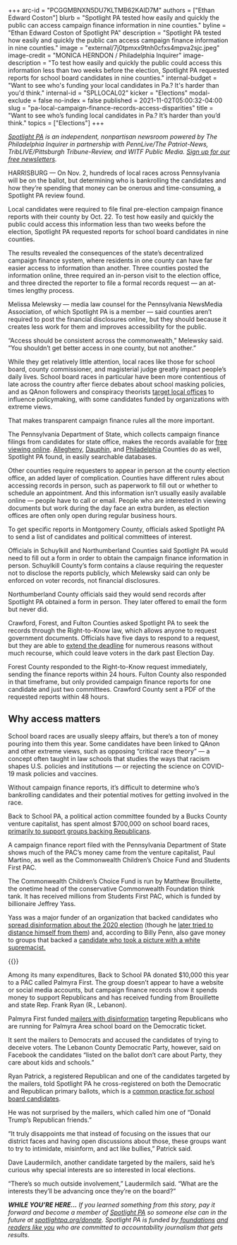 +++
arc-id = "PCGGMBNXN5DU7KLTMB62KAID7M"
authors = ["Ethan Edward Coston"]
blurb = "Spotlight PA tested how easily and quickly the public can access campaign finance information in nine counties."
byline = "Ethan Edward Coston of Spotlight PA"
description = "Spotlight PA tested how easily and quickly the public can access campaign finance information in nine counties."
image = "external/7j0tpmxx9tnh0cfxs4mpva2sjc.jpeg"
image-credit = "MONICA HERNDON / Philadelphia Inquirer"
image-description = "To test how easily and quickly the public could access this information less than two weeks before the election, Spotlight PA requested reports for school board candidates in nine counties."
internal-budget = "Want to see who's funding your local candidates in Pa.? It's harder than you'd think."
internal-id = "SPLLOCAL02"
kicker = "Elections"
modal-exclude = false
no-index = false
published = 2021-11-02T05:00:32-04:00
slug = "pa-local-campaign-finance-records-access-disparities"
title = "Want to see who’s funding local candidates in Pa.? It’s harder than you’d think."
topics = ["Elections"]
+++

<a href="https://www.spotlightpa.org/"><i>Spotlight PA</i></a><i> is an independent, nonpartisan newsroom powered by The Philadelphia Inquirer in partnership with PennLive/The Patriot-News, TribLIVE/Pittsburgh Tribune-Review, and WITF Public Media. </i><a href="https://www.spotlightpa.org/newsletters"><i>Sign up for our free newsletters</i></a><i>.</i>

HARRISBURG — On Nov. 2, hundreds of local races across Pennsylvania will be on the ballot, but determining who is bankrolling the candidates and how they’re spending that money can be onerous and time-consuming, a Spotlight PA review found.

Local candidates were required to file final pre-election campaign finance reports with their county by Oct. 22. To test how easily and quickly the public could access this information less than two weeks before the election, Spotlight PA requested reports for school board candidates in nine counties.

The results revealed the consequences of the state’s decentralized campaign finance system, where residents in one county can have far easier access to information than another. Three counties posted the information online, three required an in-person visit to the election office, and three directed the reporter to file a formal records request — an at-times lengthy process.

<script src="https://www.spotlightpa.org/embed.js" async></script><div data-spl-embed-version="1" data-spl-src="https://www.spotlightpa.org/embeds/newsletter/"></div>

Melissa Melewsky — media law counsel for the Pennsylvania NewsMedia Association, of which Spotlight PA is a member — said counties aren’t required to post the financial disclosures online, but they should because it creates less work for them and improves accessibility for the public.

“Access should be consistent across the commonwealth,” Melewsky said. “You shouldn’t get better access in one county, but not another.”

While they get relatively little attention, local races like those for school board, county commissioner, and magisterial judge greatly impact people’s daily lives. School board races in particular have been more contentious of late across the country after fierce debates about school masking policies, and as QAnon followers and conspiracy theorists <a href="https://www.nbcnews.com/tech/tech-news/qanons-new-plan-run-school-board-rcna1352">target local offices</a> to influence policymaking, with some candidates funded by organizations with extreme views.

That makes transparent campaign finance rules all the more important.

The Pennsylvania Department of State, which collects campaign finance filings from candidates for state office, makes the records available for <a href="https://www.dos.pa.gov/VotingElections/CandidatesCommittees/CampaignFinance/Pages/default.aspx" target="_blank">free viewing online</a>. <a href="https://documents.alleghenycounty.us/publicaccess/DatasourceTemplate.aspx">Allegheny</a>, <a href="https://onbase.dauphincounty.org/elections/">Dauphin</a>, and <a href="https://apps.phila.gov/campaign-finance/search/contributions/">Philadelphia</a> Counties do as well, Spotlight PA found, in easily searchable databases.

Other counties require requesters to appear in person at the county election office, an added layer of complication. Counties have different rules about accessing records in person, such as paperwork to fill out or whether to schedule an appointment. And this information isn’t usually easily available online — people have to call or email. People who are interested in viewing documents but work during the day face an extra burden, as election offices are often only open during regular business hours.

To get specific reports in Montgomery County, officials asked Spotlight PA to send a list of candidates and political committees of interest.

<div class="flourish-embed flourish-table" data-src="visualisation/7665686"><script src="https://public.flourish.studio/resources/embed.js"></script></div>

Officials in Schuylkill and Northumberland Counties said Spotlight PA would need to fill out a form in order to obtain the campaign finance information in person. Schuylkill County’s form contains a clause requiring the requester not to disclose the reports publicly, which Melewsky said can only be enforced on voter records, not financial disclosures.

Northumberland County officials said they would send records after Spotlight PA obtained a form in person. They later offered to email the form but never did.

Crawford, Forest, and Fulton Counties asked Spotlight PA to seek the records through the Right-to-Know law, which allows anyone to request government documents. Officials have five days to respond to a request, but they are able to <a href="https://www.commonwealthfoundation.org/projects/page/how-to-file-a-right-to-know-request-in-pennsylvania">extend the deadline</a> for numerous reasons without much recourse, which could leave voters in the dark past Election Day.

Forest County responded to the Right-to-Know request immediately, sending the finance reports within 24 hours. Fulton County also responded in that timeframe, but only provided campaign finance reports for one candidate and just two committees. Crawford County sent a PDF of the requested reports within 48 hours.

## Why access matters

School board races are usually sleepy affairs, but there’s a ton of money pouring into them this year. Some candidates have been linked to QAnon and other extreme views, such as opposing “critical race theory” — a concept often taught in law schools that studies the ways that racism shapes U.S. policies and institutions — or rejecting the science on COVID-19 mask policies and vaccines.

Without campaign finance reports, it’s difficult to determine who’s bankrolling candidates and their potential motives for getting involved in the race.

Back to School PA, a political action committee founded by a Bucks County venture capitalist, has spent almost $700,000 on school board races, <a href="https://whyy.org/articles/big-money-is-pouring-into-pa-school-board-elections-proxies-in-wars-over-covid-and-culture/">primarily to support groups backing Republicans</a>.

A campaign finance report filed with the Pennsylvania Department of State shows much of the PAC’s money came from the venture capitalist, Paul Martino, as well as the Commonwealth Children’s Choice Fund and Students First PAC.

The Commonwealth Children’s Choice Fund is run by Matthew Brouillette, the onetime head of the conservative Commonwealth Foundation think tank. It has received millions from Students First PAC, which is funded by billionaire Jeffrey Yass.

Yass was a major funder of an organization that backed candidates who <a href="https://www.theguardian.com/us-news/2021/jan/15/trump-republicans-election-defeat-club-for-growth?CMP=oth_b-aplnews_d-1">spread disinformation about the 2020 election</a> (though he <a href="https://www.theguardian.com/us-news/2021/jan/18/josh-hawley-billionaire-deceived-election-objections-capitol-attack" target="_blank">later tried to distance himself from them</a>) and, according to Billy Penn, also gave money to groups that backed a <a href="https://billypenn.com/2021/01/21/jeffrey-yass-philadelphia-billionaire-election-challengers-political-background/">candidate who took a picture with a white supremacist.</a>

{{<picture src="external/xdrp9mpdmc54kw0mqv0wmf486m.jpeg" description="Palmyra First funded mailers with disinformation targeting Republicans who are running on the Democratic ticket." caption="Palmyra First funded mailers with disinformation targeting Republicans who are running on the Democratic ticket." credit="Submitted photo ">}} 

Among its many expenditures, Back to School PA donated $10,000 this year to a PAC called Palmyra First. The group doesn’t appear to have a website or social media accounts, but campaign finance records show it spends money to support Republicans and has received funding from Brouillette and state Rep. Frank Ryan (R., Lebanon).

Palmyra First funded <a href="https://www.pennlive.com/news/2021/10/school-board-election-mailing-alleging-trickery-is-a-trick-these-central-pa-democrats-say.html" target="_blank">mailers with disinformation</a> targeting Republicans who are running for Palmyra Area school board on the Democratic ticket.

It sent the mailers to Democrats and accused the candidates of trying to deceive voters. The Lebanon County Democratic Party, however, said on Facebook the candidates “listed on the ballot don’t care about Party, they care about kids and schools.”

Ryan Patrick, a registered Republican and one of the candidates targeted by the mailers, told Spotlight PA he cross-registered on both the Democratic and Republican primary ballots, which is a <a href="https://www.pennlive.com/news/2021/10/school-board-races-are-the-tinderboxes-of-todays-partisan-politics-they-shouldnt-be-john-baer.html">common practice for school board candidates</a>.

<script src="https://www.spotlightpa.org/embed.js" async></script><div data-spl-embed-version="1" data-spl-src="https://www.spotlightpa.org/embeds/donate/?eyebrow_text=SUPPORT%20SPOTLIGHT%20PA&cta_text=YES%2C%20DOUBLE%20MY%20GIFT&teaser_text=Support%20Spotlight%20PA's%20vital%20investigative%20journalism%20for%20Pennsylvania%20and%20for%20a%20limited%20time%2C%20all%20gifts%20will%20be%20DOUBLED."></div>

He was not surprised by the mailers, which called him one of “Donald Trump’s Republican friends.”

“It truly disappoints me that instead of focusing on the issues that our district faces and having open discussions about those, these groups want to try to intimidate, misinform, and act like bullies,” Patrick said.

Dave Laudermilch, another candidate targeted by the mailers, said he’s curious why special interests are so interested in local elections.

“There’s so much outside involvement,” Laudermilch said. “What are the interests they’ll be advancing once they’re on the board?”

<i><b>WHILE YOU’RE HERE...</b></i><i> If you learned something from this story, pay it forward and become a member of </i><a href="https://www.spotlightpa.org/"><i>Spotlight PA</i></a><i> so someone else can in the future at </i><a href="http://spotlightpa.org/donate"><i>spotlightpa.org/donate</i></a><i>. Spotlight PA is funded by</i><a href="https://www.spotlightpa.org/support"><i> foundations</i></a><i> </i><a href="https://www.spotlightpa.org/support"><i>and readers like you</i></a><i> who are committed to accountability journalism that gets results.</i>
